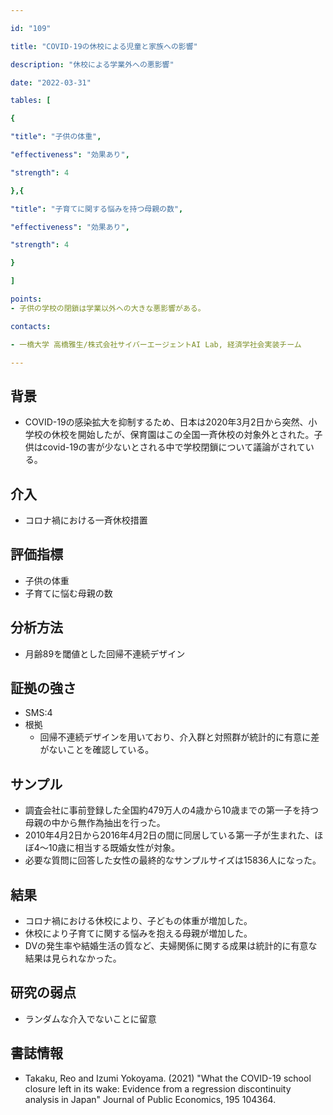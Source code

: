 ```yaml
---

id: "109"

title: "COVID-19の休校による児童と家族への影響"

description: "休校による学業外への悪影響"

date: "2022-03-31"

tables: [

{

"title": "子供の体重",

"effectiveness": "効果あり",

"strength": 4

},{

"title": "子育てに関する悩みを持つ母親の数",

"effectiveness": "効果あり",

"strength": 4

}

]

points:
- 子供の学校の閉鎖は学業以外への大きな悪影響がある。

contacts:

- 一橋大学 高橋雅生/株式会社サイバーエージェントAI Lab, 経済学社会実装チーム

---
```


## 背景

- COVID-19の感染拡大を抑制するため、日本は2020年3月2日から突然、小学校の休校を開始したが、保育園はこの全国一斉休校の対象外とされた。子供はcovid-19の害が少ないとされる中で学校閉鎖について議論がされている。

## 介入
- コロナ禍における一斉休校措置

## 評価指標
- 子供の体重
- 子育てに悩む母親の数

## 分析方法
- 月齢89を閾値とした回帰不連続デザイン

## 証拠の強さ

- SMS:4
- 根拠
    - 回帰不連続デザインを用いており、介入群と対照群が統計的に有意に差がないことを確認している。

## サンプル

- 調査会社に事前登録した全国約479万人の4歳から10歳までの第一子を持つ母親の中から無作為抽出を行った。
- 2010年4月2日から2016年4月2日の間に同居している第一子が生まれた、ほぼ4～10歳に相当する既婚女性が対象。
- 必要な質問に回答した女性の最終的なサンプルサイズは15836人になった。

## 結果
- コロナ禍における休校により、子どもの体重が増加した。
- 休校により子育てに関する悩みを抱える母親が増加した。
- DVの発生率や結婚生活の質など、夫婦関係に関する成果は統計的に有意な結果は見られなかった。

## 研究の弱点
- ランダムな介入でないことに留意

## 書誌情報
- Takaku, Reo and Izumi Yokoyama. (2021) "What the COVID-19 school closure left in its wake: Evidence from a regression discontinuity analysis in Japan" Journal of Public Economics, 195 104364.
